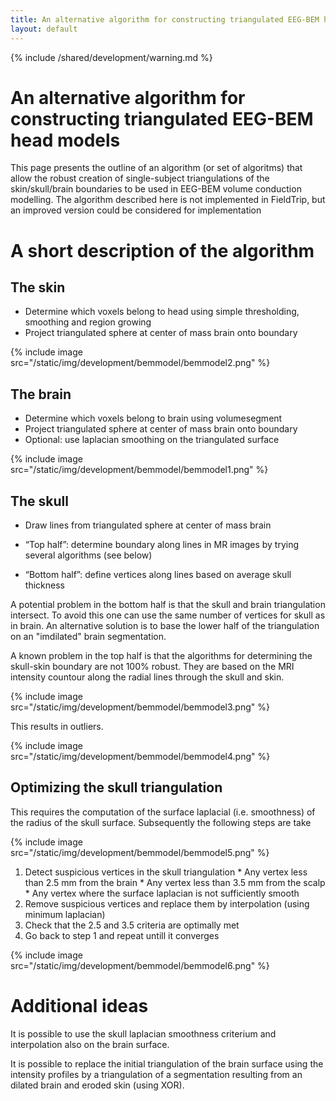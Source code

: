 ```yaml
---
title: An alternative algorithm for constructing triangulated EEG-BEM head models
layout: default
---
```


{% include /shared/development/warning.md %}

# An alternative algorithm for constructing triangulated EEG-BEM head models

This page presents the outline of an algorithm (or set of algoritms) that allow the robust creation of single-subject triangulations of the skin/skull/brain boundaries to be used in EEG-BEM volume conduction modelling. The algorithm described here is not implemented in FieldTrip, but an improved version could be considered for implementation

# A short description of the algorithm

## The skin

*  Determine which voxels belong to head using simple thresholding, smoothing and region growing
*  Project triangulated sphere at center of mass brain onto boundary

{% include image src="/static/img/development/bemmodel/bemmodel2.png" %}

## The brain

*  Determine which voxels belong to brain using volumesegment
*  Project triangulated sphere at center of mass brain onto boundary
*  Optional: use laplacian smoothing on the triangulated surface

{% include image src="/static/img/development/bemmodel/bemmodel1.png" %}

## The skull

*  Draw lines from triangulated sphere at center of mass brain

*  “Top half”: determine boundary along lines in MR images by trying several algorithms (see below)

*  “Bottom half”: define vertices along lines based on average skull thickness

A potential problem in the bottom half is that the skull and brain triangulation intersect. To avoid this one can use the same number of vertices for skull as in brain. An alternative solution is to base the lower half of the triangulation on an "imdilated" brain segmentation.

A known problem in the top half is that the algorithms for determining the skull-skin boundary are not 100% robust. They are based on the MRI intensity countour along the radial lines through the skull and skin.

{% include image src="/static/img/development/bemmodel/bemmodel3.png" %}

This results in outliers.

{% include image src="/static/img/development/bemmodel/bemmodel4.png" %}

## Optimizing the skull triangulation

This requires the computation of the surface laplacial (i.e. smoothness) of the radius of the skull surface. Subsequently the following steps are take

{% include image src="/static/img/development/bemmodel/bemmodel5.png" %}

 1.  Detect suspicious vertices in the skull triangulation
    * Any vertex less than 2.5 mm from the brain
    * Any vertex less than 3.5 mm from the scalp
    * Any vertex where the surface laplacian is not sufficiently smooth
 2.  Remove suspicious vertices and replace them by interpolation (using minimum laplacian)
 3.  Check that the 2.5 and 3.5 criteria are optimally met
 4.  Go back to step 1 and repeat untill it converges

{% include image src="/static/img/development/bemmodel/bemmodel6.png" %}

# Additional ideas

It is possible to use the skull laplacian smoothness criterium and interpolation also on the brain surface.

It is possible to replace the initial triangulation of the brain surface using the intensity profiles by a triangulation of a segmentation resulting from an dilated brain and eroded skin (using XOR).
